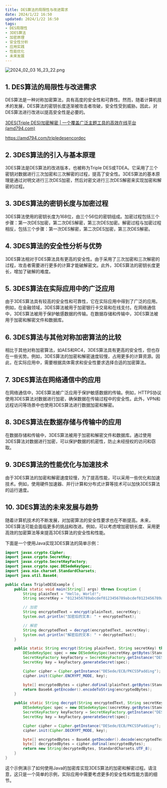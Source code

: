 ```yaml
---
title: DES算法的局限性与改进需求
date: 2024/1/22 16:50
updated: 2024/1/22 16:50
tags:
- DES局限性
- 3DES算法
- 加密原理
- 安全性分析
- 应用实践
- 性能优化
- 未来发展
---
```



<img src="https://static.cmdragon.cn/blog/images/2024_02_03 16_23_22.png@blog" title="2024_02_03 16_23_22.png" alt="2024_02_03 16_23_22.png"/>

## 1. DES算法的局限性与改进需求
DES算法是一种对称加密算法，具有高度的安全性和可靠性。然而，随着计算机技术的发展，DES算法的密钥长度逐渐被攻击者攻破，安全性受到威胁。因此，对DES算法进行改进以提高安全性是必要的。

[3DES(Triple DES)加密解密 | 一个覆盖广泛主题工具的高效在线平台(amd794.com)](https://amd794.com/tripledesencordec)

https://amd794.com/tripledesencordec

## 2. 3DES算法的引入与基本原理
3DES算法是DES算法的改进版本，也被称为Triple DES或TDEA。它采用了三个密钥对数据进行三次加密和三次解密的过程，提高了安全性。3DES算法的基本原理是通过对明文进行三次DES加密，然后对密文进行三次DES解密来实现加密和解密的过程。

## 3. 3DES算法的密钥长度与加密过程
3DES算法使用的密钥长度为168位，由三个56位的密钥组成。加密过程包括三个步骤：第一次DES加密，第二次DES解密，第三次DES加密。解密过程与加密过程相反，包括三个步骤：第一次DES解密，第二次DES加密，第三次DES解密。

## 4. 3DES算法的安全性分析与优势
3DES算法相对于DES算法具有更高的安全性。由于采用了三次加密和三次解密的过程，攻击者需要进行更多的计算才能破解密文。此外，3DES算法的密钥长度更长，增加了破解的难度。

## 5. 3DES算法在实际应用中的广泛应用
由于3DES算法具有较高的安全性和可靠性，它在实际应用中得到了广泛的应用。例如，在金融领域，3DES算法被用于加密银行卡交易和在线支付。在网络通信中，3DES算法被用于保护敏感数据的传输。在数据存储和传输中，3DES算法被用于加密和解密文件和数据库。

## 6. 3DES算法与其他对称加密算法的比较
相比于其他对称加密算法，如AES和RC4，3DES算法具有更高的安全性，但也存在一些劣势。例如，3DES算法的加密和解密速度较慢，占用更多的计算资源。因此，在实际应用中，需要根据具体需求和安全性要求选择合适的加密算法。

## 7. 3DES算法在网络通信中的应用
在网络通信中，3DES算法被广泛应用于保护敏感数据的传输。例如，HTTPS协议使用3DES算法对数据进行加密，确保数据在传输过程中的安全性。此外，VPN和远程访问等场景中也使用3DES算法进行数据加密和解密。

## 8. 3DES算法在数据存储与传输中的应用
在数据存储和传输中，3DES算法被用于加密和解密文件和数据库。通过使用3DES算法对数据进行加密，可以保护数据的机密性，防止未经授权的访问和窃取。

## 9. 3DES算法的性能优化与加速技术
由于3DES算法的加密和解密速度较慢，为了提高性能，可以采用一些优化和加速技术。例如，使用硬件加速器、并行计算和分布式计算等技术可以加快3DES算法的运行速度。

## 10. 3DES算法的未来发展与趋势
随着计算机技术的不断发展，对加密算法的安全性要求也在不断提高。未来，3DES算法可能会面临更多的挑战和改进。例如，可以考虑增加密钥长度、采用更高效的加密算法等来提高3DES算法的安全性和性能。

下面是一个使用Java实现3DES算法的简单示例：

```java
import javax.crypto.Cipher;
import javax.crypto.SecretKey;
import javax.crypto.SecretKeyFactory;
import javax.crypto.spec.DESedeKeySpec;
import java.nio.charset.StandardCharsets;
import java.util.Base64;

public class TripleDESExample {
    public static void main(String[] args) throws Exception {
        String plainText = "Hello, World!";
        String secretKey = "0123456789abcdef0123456789abcdef0123456789abcdef";

        // 加密
        String encryptedText = encrypt(plainText, secretKey);
        System.out.println("加密后的文本: " + encryptedText);

        // 解密
        String decryptedText = decrypt(encryptedText, secretKey);
        System.out.println("解密后的文本: " + decryptedText);
    }

    public static String encrypt(String plainText, String secretKey) throws Exception {
        DESedeKeySpec spec = new DESedeKeySpec(secretKey.getBytes(StandardCharsets.UTF_8));
        SecretKeyFactory keyFactory = SecretKeyFactory.getInstance("DESede");
        SecretKey key = keyFactory.generateSecret(spec);

        Cipher cipher = Cipher.getInstance("DESede/ECB/PKCS5Padding");
        cipher.init(Cipher.ENCRYPT_MODE, key);

        byte[] encryptedBytes = cipher.doFinal(plainText.getBytes(StandardCharsets.UTF_8));
        return Base64.getEncoder().encodeToString(encryptedBytes);
    }

    public static String decrypt(String encryptedText, String secretKey) throws Exception {
        DESedeKeySpec spec = new DESedeKeySpec(secretKey.getBytes(StandardCharsets.UTF_8));
        SecretKeyFactory keyFactory = SecretKeyFactory.getInstance("DESede");
        SecretKey key = keyFactory.generateSecret(spec);

        Cipher cipher = Cipher.getInstance("DESede/ECB/PKCS5Padding");
        cipher.init(Cipher.DECRYPT_MODE, key);

        byte[] encryptedBytes = Base64.getDecoder().decode(encryptedText);
        byte[] decryptedBytes = cipher.doFinal(encryptedBytes);
        return new String(decryptedBytes, StandardCharsets.UTF_8);
    }
}
```

这个示例演示了如何使用Java的加密库实现3DES算法的加密和解密过程。请注意，这只是一个简单的示例，实际应用中需要考虑更多的安全性和性能方面的细节。
